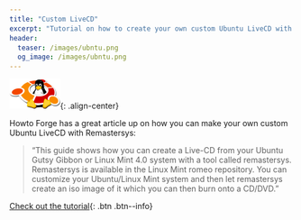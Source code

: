 ```yaml
---
title: "Custom LiveCD"
excerpt: "Tutorial on how to create your own custom Ubuntu LiveCD with Remastersys, available in the Linux Mint romeo repository."
header:
  teaser: /images/ubntu.png
  og_image: /images/ubntu.png
---
```


![Ubuntu](/images/ubntu.png){: .align-center}

Howto Forge has a great article up on how you can make your own custom Ubuntu LiveCD with Remastersys:
> “This guide shows how you can create a Live-CD from your Ubuntu Gutsy Gibbon or Linux Mint 4.0 system with a tool called remastersys. Remastersys is available in the Linux Mint romeo repository. You can customize your Ubuntu/Linux Mint system and then let remastersys create an iso image of it which you can then burn onto a CD/DVD.”

[Check out the tutorial](http://www.howtoforge.com/ubuntu-linux-mint-livecd-with-remastersys){: .btn .btn--info}
